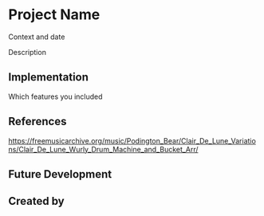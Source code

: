 # Project Name

Context and date

Description


## Implementation

Which features you included


## References
https://freemusicarchive.org/music/Podington_Bear/Clair_De_Lune_Variations/Clair_De_Lune_Wurly_Drum_Machine_and_Bucket_Arr/

## Future Development


## Created by
